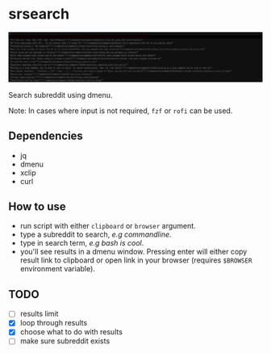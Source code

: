 # srsearch
<p align="center">
<img src="./scrot.png" />
</p>

Search subreddit using dmenu.

Note: In cases where input is not required, `fzf` or `rofi` can be used.

## Dependencies
- jq
- dmenu
- xclip
- curl

## How to use
- run script with either `clipboard` or `browser` argument.
- type a subreddit to search, _e.g commandline_.
- type in search term, _e.g bash is cool_.
- you'll see results in a dmenu window. Pressing enter will either copy result link to clipboard or open link in your browser (requires `$BROWSER` environment variable).

## TODO
- [ ] results limit
- [x] loop through results
- [x] choose what to do with results
- [ ] make sure subreddit exists
